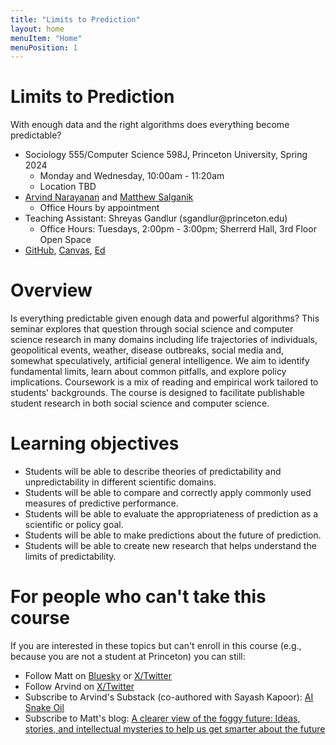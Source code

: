 ```yaml
---
title: "Limits to Prediction"
layout: home
menuItem: "Home"
menuPosition: 1
---
```


<div class="jumbotron">
  <h1 class="display-4">Limits to Prediction</h1>
  <p class="lead">With enough data and the right algorithms does everything become predictable?</p>
  <ul>
    <li>Sociology 555/Computer Science 598J, Princeton University, Spring 2024
        <ul>
            <li>Monday and Wednesday, 10:00am - 11:20am</li>
            <li>Location TBD</li>
        </ul>
    </li>
    <li><a href="https://www.cs.princeton.edu/~arvindn/">Arvind Narayanan</a> and <a href="https://www.princeton.edu/~mjs3/">Matthew Salganik</a>
        <ul>
            <li>Office Hours by appointment</li>
        </ul>
    </li>
    <li>Teaching Assistant: Shreyas Gandlur (sgandlur@princeton.edu)
        <ul>
            <li>Office Hours: Tuesdays, 2:00pm - 3:00pm; Sherrerd Hall, 3rd Floor Open Space</li>
        </ul>
    </li>
    <li><a href="https://github.com/msalganik/soc555-cos598J_s2024">GitHub</a>, <a href="https://princeton.instructure.com/courses/14448">Canvas</a>, <a href="https://edstem.org/us/courses/55406/discussion/">Ed</a></li>
  </ul>
</div>

# Overview

Is everything predictable given enough data and powerful algorithms? This seminar explores that question through social science and computer science research in many domains including life trajectories of individuals, geopolitical events, weather, disease outbreaks, social media and, somewhat speculatively, artificial general intelligence. We aim to identify fundamental limits, learn about common pitfalls, and explore policy implications. Coursework is a mix of reading and empirical work tailored to students' backgrounds. The course is designed to facilitate publishable student research in both social science and computer science.

# Learning objectives

- Students will be able to describe theories of predictability and unpredictability in different scientific domains.
- Students will be able to compare and correctly apply commonly used measures of predictive performance.
- Students will be able to evaluate the appropriateness of prediction as a scientific or policy goal.
- Students will be able to make predictions about the future of prediction.
- Students will be able to create new research that helps understand the limits of predictability.

# For people who can't take this course

If you are interested in these topics but can't enroll in this course (e.g., because you are not a student at Princeton) you can still:

- Follow Matt on <a href="https://bsky.app/profile/msalganik.bsky.social">Bluesky</a> or <a href="https://twitter.com/msalganik">X/Twitter</a>
- Follow Arvind on <a href="https://twitter.com/random_walker">X/Twitter</a>
- Subscribe to Arvind's Substack (co-authored with Sayash Kapoor): <a href="https://www.aisnakeoil.com/">AI Snake Oil</a>
- Subscribe to Matt's blog: <a href="https://forms.gle/ayVARZ1pgmSLxRcdA">A clearer view of the foggy future: Ideas, stories, and intellectual mysteries to help us get smarter about the future</a>